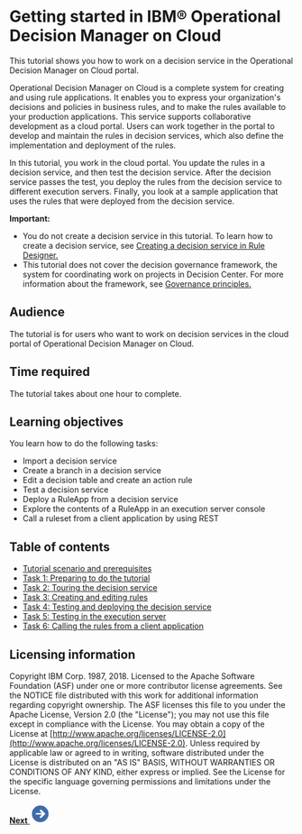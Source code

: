 # Getting started in IBM® Operational Decision Manager on Cloud

This tutorial shows you how to work on a decision service in the Operational Decision Manager on Cloud portal.

Operational Decision Manager on Cloud is a complete system for creating and using rule applications. It enables you to express your organization's decisions and policies in business rules, and to make the rules available to your production applications. This service supports collaborative development as a cloud portal. Users can work together in the portal to develop and maintain the rules in decision services, which also define the implementation and deployment of the rules.

In this tutorial, you work in the cloud portal. You update the rules in a decision service, and then test the decision service. After the decision service passes the test, you deploy the rules from the decision service to different execution servers. Finally, you look at a sample application that uses the rules that were deployed from the decision service.

**Important:** 

-   You do not create a decision service in this tutorial. To learn how to create a decision service, see [Creating a decision service in Rule Designer.](https://www.ibm.com/support/knowledgecenter/SS7J8H/com.ibm.odm.cloud.tutorials/tut_cloud_ds_topics/odm_cloud_dservice_tut.html)
-   This tutorial does not cover the decision governance framework, the system for coordinating work on projects in Decision Center. For more information about the framework, see [Governance principles.](https://www.ibm.com/support/knowledgecenter/SS7J8H/com.ibm.odm.dcenter.bu.bconsole/mng_changes/con_cmg_governance.html)

## Audience

The tutorial is for users who want to work on decision services in the cloud portal of Operational Decision Manager on Cloud.

## Time required

The tutorial takes about one hour to complete.

## Learning objectives

You learn how to do the following tasks:

-   Import a decision service
-   Create a branch in a decision service
-   Edit a decision table and create an action rule
-   Test a decision service
-   Deploy a RuleApp from a decision service
-   Explore the contents of a RuleApp in an execution server console
-   Call a ruleset from a client application by using REST

## Table of contents

-   [Tutorial scenario and prerequisites](tut_cloud_getstart_ghtopics/tut_cloud_getstart_intro.md)
-   [Task 1: Preparing to do the tutorial](tut_cloud_getstart_ghtopics/tut_cloud_getstart_prep_lsn.md)
-   [Task 2: Touring the decision service](tut_cloud_getstart_ghtopics/tut_cloud_getstart_start_lsn.md)
-   [Task 3: Creating and editing rules](tut_cloud_getstart_ghtopics/tut_cloud_getstart_rules_lsn.md)
-   [Task 4: Testing and deploying the decision service](tut_cloud_getstart_ghtopics/tut_cloud_getstart_test_lsn.md)
-   [Task 5: Testing in the execution server](tut_cloud_getstart_ghtopics/tut_cloud_getstart_res_lsn.md)
-   [Task 6: Calling the rules from a client application](tut_cloud_getstart_ghtopics/tut_cloud_getstart_app_lsn.md)

## Licensing information

Copyright IBM Corp. 1987, 2018. Licensed to the Apache Software Foundation \(ASF\) under one or more contributor license agreements. See the NOTICE file distributed with this work for additional information regarding copyright ownership. The ASF licenses this file to you under the Apache License, Version 2.0 \(the "License"\); you may not use this file except in compliance with the License. You may obtain a copy of the License at [http://www.apache.org/licenses/LICENSE-2.0](http://www.apache.org/licenses/LICENSE-2.0). Unless required by applicable law or agreed to in writing, software distributed under the License is distributed on an "AS IS" BASIS, WITHOUT WARRANTIES OR CONDITIONS OF ANY KIND, either express or implied. See the License for the specific language governing permissions and limitations under the License.

[**Next** ![""](tut_cloud_getstart_ghimages/next.jpg)](tut_cloud_getstart_ghtopics/tut_cloud_getstart_intro.md)

